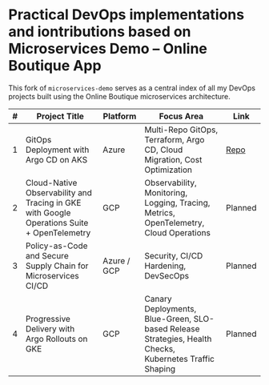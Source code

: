 # Practical DevOps implementations and iontributions based on Microservices Demo – Online Boutique App

This fork of `microservices-demo` serves as a central index of all my DevOps projects built using the Online Boutique microservices architecture.

| # | Project Title | Platform | Focus Area | Link |
|---|---------------|----------|-------------|------|
| 1 | GitOps Deployment with Argo CD on AKS | Azure | Multi-Repo GitOps, Terraform, Argo CD, Cloud Migration, Cost Optimization | [Repo](https://github.com/DimitryZH/azure-argocd-online-shop) |
| 2 | Cloud-Native Observability and Tracing in GKE with Google Operations Suite + OpenTelemetry | GCP | Observability, Monitoring, Logging, Tracing, Metrics, OpenTelemetry, Cloud Operations | Planned |
| 3 | Policy-as-Code and Secure Supply Chain for Microservices CI/CD | Azure / GCP | Security, CI/CD Hardening,  DevSecOps | Planned |
| 4 | Progressive Delivery with Argo Rollouts on GKE | GCP | Canary Deployments, Blue-Green, SLO-based Release Strategies, Health Checks, Kubernetes Traffic Shaping | Planned |
